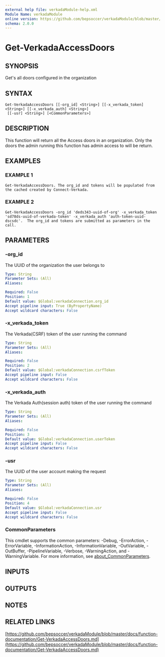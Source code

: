 ```yaml
---
external help file: verkadaModule-help.xml
Module Name: verkadaModule
online version: https://github.com/bepsoccer/verkadaModule/blob/master/docs/function-documentation/Get-VerkadaAccessDoors.md
schema: 2.0.0
---
```


# Get-VerkadaAccessDoors

## SYNOPSIS
Get's all doors configured in the organization

## SYNTAX

```
Get-VerkadaAccessDoors [[-org_id] <String>] [[-x_verkada_token] <String>] [[-x_verkada_auth] <String>]
 [[-usr] <String>] [<CommonParameters>]
```

## DESCRIPTION
This function will return all the Access doors in an organization. 
Only the doors the admin running this function has admin access to will be return.

## EXAMPLES

### EXAMPLE 1
```
Get-VerkadaAccessDoors.	The org_id and tokens will be populated from the cached created by Connect-Verkada.
```

### EXAMPLE 2
```
Get-VerkadaAccessDoors -org_id 'deds343-uuid-of-org' -x_verkada_token 'sd78ds-uuid-of-verkada-token' -x_verkada_auth 'auth-token-uuid-dscsdc'.	The org_id and tokens are submitted as parameters in the call.
```

## PARAMETERS

### -org_id
The UUID of the organization the user belongs to

```yaml
Type: String
Parameter Sets: (All)
Aliases:

Required: False
Position: 1
Default value: $Global:verkadaConnection.org_id
Accept pipeline input: True (ByPropertyName)
Accept wildcard characters: False
```

### -x_verkada_token
The Verkada(CSRF) token of the user running the command

```yaml
Type: String
Parameter Sets: (All)
Aliases:

Required: False
Position: 2
Default value: $Global:verkadaConnection.csrfToken
Accept pipeline input: False
Accept wildcard characters: False
```

### -x_verkada_auth
The Verkada Auth(session auth) token of the user running the command

```yaml
Type: String
Parameter Sets: (All)
Aliases:

Required: False
Position: 3
Default value: $Global:verkadaConnection.userToken
Accept pipeline input: False
Accept wildcard characters: False
```

### -usr
The UUID of the user account making the request

```yaml
Type: String
Parameter Sets: (All)
Aliases:

Required: False
Position: 4
Default value: $Global:verkadaConnection.usr
Accept pipeline input: False
Accept wildcard characters: False
```

### CommonParameters
This cmdlet supports the common parameters: -Debug, -ErrorAction, -ErrorVariable, -InformationAction, -InformationVariable, -OutVariable, -OutBuffer, -PipelineVariable, -Verbose, -WarningAction, and -WarningVariable. For more information, see [about_CommonParameters](http://go.microsoft.com/fwlink/?LinkID=113216).

## INPUTS

## OUTPUTS

## NOTES

## RELATED LINKS

[https://github.com/bepsoccer/verkadaModule/blob/master/docs/function-documentation/Get-VerkadaAccessDoors.md](https://github.com/bepsoccer/verkadaModule/blob/master/docs/function-documentation/Get-VerkadaAccessDoors.md)

